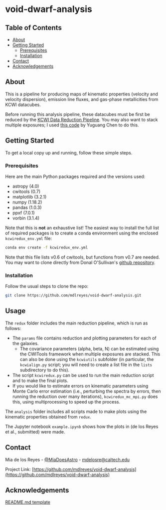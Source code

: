 # void-dwarf-analysis

<!-- TABLE OF CONTENTS -->
## Table of Contents

* [About](#about)
* [Getting Started](#getting-started)
  * [Prerequisites](#prerequisites)
  * [Installation](#installation)
* [Contact](#contact)
* [Acknowledgements](#acknowledgements)



<!-- ABOUT THE PROJECT -->
## About

This is a pipeline for producing maps of kinematic properties (velocity and velocity dispersion), emission line fluxes, and gas-phase metallicities from KCWI datacubes.

Before running this analysis pipeline, these datacubes must be first be reduced by the [KCWI Data Reduction Pipeline](https://github.com/Keck-DataReductionPipelines/KcwiDRP). You may also want to stack multiple exposures; I used [this code](https://github.com/yuguangchen1/kcwi) by Yuguang Chen to do this. 


<!-- GETTING STARTED -->
## Getting Started

To get a local copy up and running, follow these simple steps.

### Prerequisites

Here are the main Python packages required and the versions used:
* astropy (4.0)
* cwitools (0.7)
* matplotlib (3.2.1)
* numpy (1.18.2)
* pandas (1.0.3)
* ppxf (7.0.1)
* vorbin (3.1.4)

Note that this is **not** an exhaustive list! The easiest way to install the full list of required packages is to create a conda environment using the enclosed `kcwiredux_env.yml` file:
```sh
conda env create -f kcwiredux_env.yml
```
Note that this file lists v0.6 of cwitools, but functions from v0.7 are needed. You may want to clone directly from Donal O'Sullivan's [github repository](https://github.com/dbosul/cwitools).

### Installation

Follow the usual steps to clone the repo:
```sh
git clone https://github.com/mdlreyes/void-dwarf-analysis.git
```

## Usage

The `redux` folder includes the main reduction pipeline, which is run as follows:
* The `params` file contains reduction and plotting parameters for each of the galaxies. 
  * The covariance parameters (alpha, beta, N) can be estimated using the CWITools framework when multiple exposures are stacked. This can also be done using the `kcwiutils` subfolder (in particular, the `kcwialign.py` script; you will need to create a list file in the `lists` subdirectory to do this).
* The script `kcwiredux.py` can be used to run the main reduction script and to make the final plots.
* If you would like to estimate errors on kinematic parameters using Monte Carlo error estimation (i.e., perturbing the spectra by errors, then running the reduction over many iterations), `kcwiredux_mc_mpi.py` does this, using multiprocessing to speed up the process.

The `analysis` folder includes all scripts made to make plots using the kinematic properties obtained from `redux`.

The Jupyter notebook `example.ipynb` shows how the plots in (de los Reyes et al., submitted) were made.

<!--
_For more examples, please refer to the [Documentation](https://example.com)_
-->

<!-- CONTRIBUTING 
## Contributing

Contributions are what make the open source community such an amazing place to be learn, inspire, and create. Any contributions you make are **greatly appreciated**.

1. Fork the Project
2. Create your Feature Branch (`git checkout -b feature/AmazingFeature`)
3. Commit your Changes (`git commit -m 'Add some AmazingFeature'`)
4. Push to the Branch (`git push origin feature/AmazingFeature`)
5. Open a Pull Request
-->


<!-- CONTACT -->
## Contact

Mia de los Reyes - [@MiaDoesAstro](https://twitter.com/MiaDoesAstro) - mdelosre@caltech.edu

Project Link: [https://github.com/mdlreyes/void-dwarf-analysis](https://github.com/mdlreyes/void-dwarf-analysis)



<!-- ACKNOWLEDGEMENTS -->
## Acknowledgements

[README.md template](https://github.com/othneildrew/Best-README-Template)
